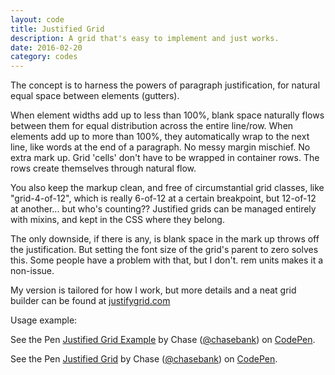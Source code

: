 ```yaml
---
layout: code
title: Justified Grid
description: A grid that's easy to implement and just works.
date: 2016-02-20
category: codes
---
```


The concept is to harness the powers of paragraph justification, for natural equal space between elements (gutters).

When element widths add up to less than 100%, blank space naturally flows between them for equal distribution across the entire line/row. When elements add up to more than 100%, they automatically wrap to the next line, like words at the end of a paragraph. No messy margin mischief. No extra mark up. Grid 'cells' don't have to be wrapped in container rows. The rows create themselves through natural flow.

You also keep the markup clean, and free of circumstantial grid classes, like "grid-4-of-12", which is really 6-of-12 at a certain breakpoint, but 12-of-12 at another... but who's counting?? Justified grids can be managed entirely with mixins, and kept in the CSS where they belong.

The only downside, if there is any, is blank space in the mark up throws off the justification. But setting the font size of the grid's parent to zero solves this. Some people have a problem with that, but I don't. rem units makes it a non-issue.

My version is tailored for how I work, but more details and a neat grid builder can be found at [justifygrid.com](http://justifygrid.com/)

<p class="example">Usage example:</p>
<p data-height="206" data-theme-id="21051" data-slug-hash="pgmGaL" data-default-tab="result" data-user="chasebank" class="codepen">See the Pen <a href="http://codepen.io/chasebank/pen/pgmGaL/">Justified Grid Example</a> by Chase (<a href="http://codepen.io/chasebank">@chasebank</a>) on <a href="http://codepen.io">CodePen</a>.</p>
<script async src="//assets.codepen.io/assets/embed/ei.js"></script>

<p data-height="372" data-theme-id="21051" data-slug-hash="e21891279411a77196dcd698f8cab1d5" data-default-tab="css" data-user="chasebank" class='codepen'>See the Pen <a href='http://codepen.io/chasebank/pen/e21891279411a77196dcd698f8cab1d5/'>Justified Grid</a> by Chase (<a href='http://codepen.io/chasebank'>@chasebank</a>) on <a href='http://codepen.io'>CodePen</a>.</p>
<script async src="//assets.codepen.io/assets/embed/ei.js"></script>